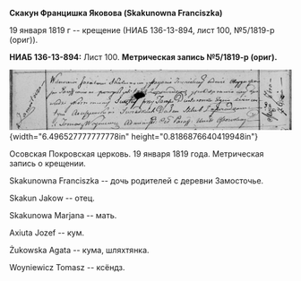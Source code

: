 **Скакун Францишка Яковова (Skakunowna Franciszka)**

19 января 1819 г -- крещение (НИАБ 136-13-894, лист 100, №5/1819-р
(ориг)).

**НИАБ 136-13-894:** Лист 100. **Метрическая запись №5/1819-р (ориг).**

![](./media/646cd1ce23b0f529260c988827be2f3e44c7f9ca.png){width="6.496527777777778in"
height="0.8186876640419948in"}

Осовская Покровская церковь. 19 января 1819 года. Метрическая запись о
крещении.

Skakunowna Franciszka -- дочь родителей с деревни Замосточье.

Skakun Jakоw -- отец.

Skakunowa Marjana -- мать.

Axiuta Jozef -- кум.

Żukowska Agata -- кума, шляхтянка.

Woyniewicz Tomasz -- ксёндз.
